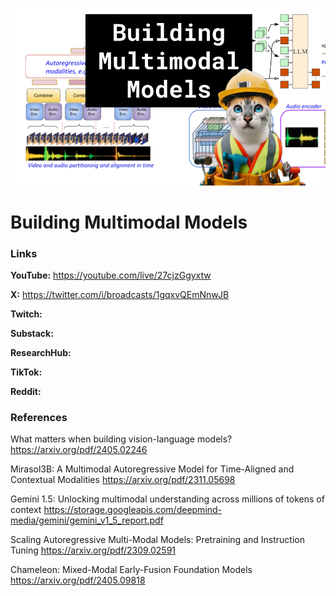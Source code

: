 ![thumbnail](thumbnail.png)

# Building Multimodal Models

### Links

**YouTube:** https://youtube.com/live/27cjzGgyxtw

**X:** https://twitter.com/i/broadcasts/1gqxvQEmNnwJB

**Twitch:**

**Substack:**

**ResearchHub:**

**TikTok:**

**Reddit:**

### References

What matters when building vision-language models?
https://arxiv.org/pdf/2405.02246

Mirasol3B: A Multimodal Autoregressive Model for Time-Aligned and Contextual Modalities
https://arxiv.org/pdf/2311.05698

Gemini 1.5: Unlocking multimodal understanding across millions of tokens of context
https://storage.googleapis.com/deepmind-media/gemini/gemini_v1_5_report.pdf

Scaling Autoregressive Multi-Modal Models: Pretraining and Instruction Tuning
https://arxiv.org/pdf/2309.02591

Chameleon: Mixed-Modal Early-Fusion Foundation Models
https://arxiv.org/pdf/2405.09818
